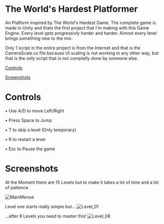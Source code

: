 # The World's Hardest Platformer

An Platform inspired by The World's Hardest Game.
The complete game is made in Unity and thats the first project that I'm making with this Game Engine.
Every level gets progressivly harder and harder. Almost every level brings something new to the mix.

Only 1 script in the entire project is from the Internet and that is the CameraScale.cs file because UI scaling is not working in any other way,
but that is the only script that is not completly done by someone else.


[Controls](#Controls)

[Screenshots](#Screenshots)

# Controls
• Use A/D to move Left/Right

• Press Space to Jump

• T to skip a level (Only temporary)

• R to restart a level

• Esc to Pause the game

# Screenshots

At the Moment there are 15 Levels but to make it takes a lot of time and a lot of patience.

![MainMenue](https://user-images.githubusercontent.com/69582151/125073875-e24b6f00-e0bc-11eb-9668-c0d93a816549.png)

Level one starts really simple but...
![Level_01](https://user-images.githubusercontent.com/69582151/125073058-baa7d700-e0bb-11eb-9857-3266c4d55833.png)

...after 8 Levels you need to master this!
![Level_08](https://user-images.githubusercontent.com/69582151/125073104-c85d5c80-e0bb-11eb-8a10-45f29a039fd9.png)
